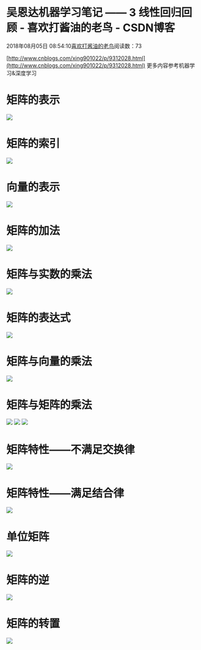 
# 吴恩达机器学习笔记 —— 3 线性回归回顾 - 喜欢打酱油的老鸟 - CSDN博客


2018年08月05日 08:54:10[喜欢打酱油的老鸟](https://me.csdn.net/weixin_42137700)阅读数：73


[http://www.cnblogs.com/xing901022/p/9312028.html](http://www.cnblogs.com/xing901022/p/9312028.html)
更多内容参考机器学习&深度学习
# 矩阵的表示
![](https://images.cnblogs.com/cnblogs_com/xing901022/1187174/o_Jietu20180715-093825@2x.jpg)
# 矩阵的索引
![](https://images.cnblogs.com/cnblogs_com/xing901022/1187174/o_Jietu20180715-093852@2x.jpg)
# 向量的表示
![](https://images.cnblogs.com/cnblogs_com/xing901022/1187174/o_Jietu20180715-093942@2x.jpg)
# 矩阵的加法
![](https://images.cnblogs.com/cnblogs_com/xing901022/1187174/o_Jietu20180715-094004@2x.jpg)
# 矩阵与实数的乘法
![](https://images.cnblogs.com/cnblogs_com/xing901022/1187174/o_Jietu20180715-094020@2x.jpg)
# 矩阵的表达式
![](https://images.cnblogs.com/cnblogs_com/xing901022/1187174/o_Jietu20180715-094049@2x.jpg)
# 矩阵与向量的乘法
![](https://images.cnblogs.com/cnblogs_com/xing901022/1187174/o_Jietu20180715-094159@2x.jpg)
# 矩阵与矩阵的乘法
![](https://images.cnblogs.com/cnblogs_com/xing901022/1187174/o_Jietu20180715-094227@2x.jpg)
![](https://images.cnblogs.com/cnblogs_com/xing901022/1187174/o_Jietu20180715-094317@2x.jpg)
![](https://images.cnblogs.com/cnblogs_com/xing901022/1187174/o_Jietu20180715-094403@2x.jpg)
# 矩阵特性——不满足交换律
![](https://images.cnblogs.com/cnblogs_com/xing901022/1187174/o_Jietu20180715-094910@2x.jpg)
# 矩阵特性——满足结合律
![](https://images.cnblogs.com/cnblogs_com/xing901022/1187174/o_Jietu20180715-094934@2x.jpg)
# 单位矩阵
![](https://images.cnblogs.com/cnblogs_com/xing901022/1187174/o_Jietu20180715-094953@2x.jpg)
# 矩阵的逆
![](https://images.cnblogs.com/cnblogs_com/xing901022/1187174/o_Jietu20180715-095039@2x.jpg)
# 矩阵的转置
![](https://images.cnblogs.com/cnblogs_com/xing901022/1187174/o_Jietu20180715-095058@2x.jpg)

